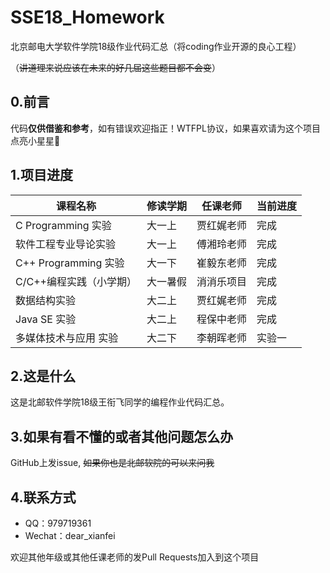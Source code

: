 # SSE18_Homework
北京邮电大学软件学院18级作业代码汇总（将coding作业开源的良心工程）

（~~讲道理来说应该在未来的好几届这些题目都不会变~~）

## 0.前言
代码**仅供借鉴和参考**，如有错误欢迎指正！WTFPL协议，如果喜欢请为这个项目点亮小星星🌟

## 1.项目进度
课程名称 | 修读学期 | 任课老师 | 当前进度
------------ | ------------- | ------------- | -------------
C Programming 实验 | 大一上 | 贾红娓老师 | 完成
软件工程专业导论实验 | 大一上 | 傅湘玲老师 | 完成
C++ Programming 实验 | 大一下 | 崔毅东老师 | 完成
C/C++编程实践（小学期）| 大一暑假 | 消消乐项目 | 完成
数据结构实验 | 大二上 | 贾红娓老师 | 完成
Java SE 实验 | 大二上 | 程保中老师 | 完成
多媒体技术与应用 实验 | 大二下 | 李朝晖老师 | 实验一

## 2.这是什么
这是北邮软件学院18级王衔飞同学的编程作业代码汇总。

## 3.如果有看不懂的或者其他问题怎么办
GitHub上发issue, ~~如果你也是北邮软院的可以来问我~~

## 4.联系方式
- QQ：979719361
- Wechat：dear_xianfei

欢迎其他年级或其他任课老师的发Pull Requests加入到这个项目
